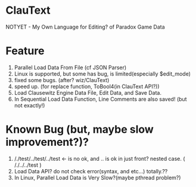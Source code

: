 # ClauText
  NOTYET - My Own Language for Editing? of Paradox Game Data
# Feature
  1. Parallel Load Data From File (cf JSON Parser)
  2. Linux is supported, but some has bug, is limited(especially $edit_mode)
  3. fixed some bugs. (after? wiz/ClauText)
  4. speed up. (for replace function, ToBool4(in ClauText API?))
  5. Load Clausewitz Engine Data File, Edit Data, and Save Data.
  6. In Sequential Load Data Function, Line Comments are also saved! (but not exactly!)
# Known Bug (but, maybe slow improvement?)?
  1. /./test/../test/../test <- is no ok, and .. is ok in just front? nested case. ( /./../../test )
  2. Load Data API? do not check error(syntax, and etc...) totally.?? 
  3. In Linux, Parallel Load Data is Very Slow?(maybe pthread problem?)
